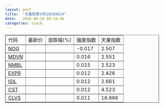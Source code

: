 ```yaml
---
layout: post
title:  "天量股票分析20160824"
date:   2016-08-24 04:16:46
categories: stock
---
```

<script type="text/javascript">
var stockList = []
stockList.push('gb_nog');
stockList.push('gb_mdvn');
stockList.push('gb_nmbl');
stockList.push('gb_expr');
stockList.push('gb_isil');
stockList.push('gb_cst');
stockList.push('gb_clvs');
</script>

<table border="1">
 <tr>
  <td>代码</td>
  <td>最新价</td>
  <td>涨跌幅(%)</td>
 <td>强度指数</td>
 <td>天量指数</td>
</tr>
  <tr id="nog"><td><a href="http://stock.finance.sina.com.cn/usstock/quotes/NOG.html" target="_blank">NOG</a></td><td></td><td></td><td>-0.017</td><td>2.507</td></tr>
  <tr id="mdvn"><td><a href="http://stock.finance.sina.com.cn/usstock/quotes/MDVN.html" target="_blank">MDVN</a></td><td></td><td></td><td>0.016</td><td>2.551</td></tr>
  <tr id="nmbl"><td><a href="http://stock.finance.sina.com.cn/usstock/quotes/NMBL.html" target="_blank">NMBL</a></td><td></td><td></td><td>0.015</td><td>2.523</td></tr>
  <tr id="expr"><td><a href="http://stock.finance.sina.com.cn/usstock/quotes/EXPR.html" target="_blank">EXPR</a></td><td></td><td></td><td>0.012</td><td>2.426</td></tr>
  <tr id="isil"><td><a href="http://stock.finance.sina.com.cn/usstock/quotes/ISIL.html" target="_blank">ISIL</a></td><td></td><td></td><td>0.012</td><td>2.661</td></tr>
  <tr id="cst"><td><a href="http://stock.finance.sina.com.cn/usstock/quotes/CST.html" target="_blank">CST</a></td><td></td><td></td><td>0.012</td><td>4.523</td></tr>
  <tr id="clvs"><td><a href="http://stock.finance.sina.com.cn/usstock/quotes/CLVS.html" target="_blank">CLVS</a></td><td></td><td></td><td>0.011</td><td>16.866</td></tr>
</table>
